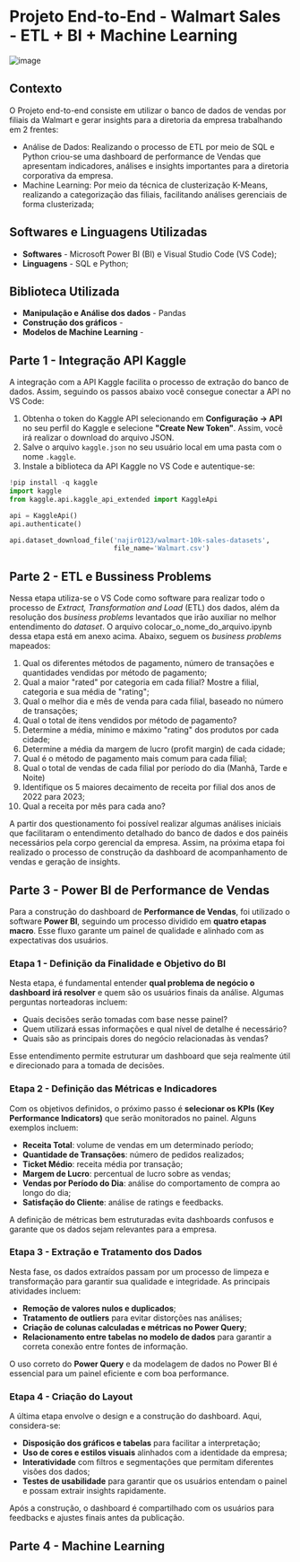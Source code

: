 # Projeto End-to-End - Walmart Sales - ETL + BI + Machine Learning

![image](https://github.com/user-attachments/assets/7e1c055c-d639-4084-b984-7033194fba22)

## Contexto
O Projeto end-to-end consiste em utilizar o banco de dados de vendas por filiais da Walmart e gerar insights para a diretoria da empresa trabalhando em 2 frentes:
- Análise de Dados: Realizando o processo de ETL por meio de SQL e Python criou-se uma dashboard de performance de Vendas que apresentam indicadores, análises e insights importantes para a diretoria corporativa da empresa.   
- Machine Learning: Por meio da técnica de clusterização K-Means, realizando a categorização das filiais, facilitando análises gerenciais de forma clusterizada;

## Softwares e Linguagens Utilizadas
- **Softwares** - Microsoft Power BI (BI) e Visual Studio Code (VS Code);
- **Linguagens** - SQL e Python;

## Biblioteca Utilizada
- **Manipulação e Análise dos dados** - Pandas
- **Construção dos gráficos** -
- **Modelos de Machine Learning** -

## Parte 1 - Integração API Kaggle

A integração com a API Kaggle facilita o processo de extração do banco de dados. Assim, seguindo os passos abaixo você consegue conectar a API no VS Code:

1. Obtenha o token do Kaggle API selecionando em **Configuração -> API** no seu perfil do Kaggle e selecione **"Create New Token"**. Assim, você irá realizar o download do arquivo JSON.
2. Salve o arquivo `kaggle.json` no seu usuário local em uma pasta com o nome `.kaggle`.
3. Instale a biblioteca da API Kaggle no VS Code e autentique-se:

```python
!pip install -q kaggle
import kaggle
from kaggle.api.kaggle_api_extended import KaggleApi

api = KaggleApi()
api.authenticate()

api.dataset_download_file('najir0123/walmart-10k-sales-datasets',
                          file_name='Walmart.csv')

```

## Parte 2 - ETL e Bussiness Problems

Nessa etapa utiliza-se o VS Code como software para realizar todo o processo de *Extract, Transformation and Load* (ETL) dos dados, além da resolução dos *business problems* levantados que irão auxiliar no melhor entendimento do *dataset*. O arquivo colocar_o_nome_do_arquivo.ipynb dessa etapa está em anexo acima. Abaixo, seguem os *business problems* mapeados:

1. Qual os diferentes métodos de pagamento, número de transações e quantidades vendidas por método de pagamento;
2. Qual a maior "rated" por categoria em cada filial? Mostre a filial, categoria e sua média de "rating";
3. Qual o melhor dia e mês de venda para cada filial, baseado no número de transações;
4. Qual o total de itens vendidos por método de pagamento?
5. Determine a média, mínimo e máximo "rating" dos produtos por cada cidade;
6. Determine a média da margem de lucro (profit margin) de cada cidade;
7. Qual é o método de pagamento mais comum para cada filial;
8. Qual o total de vendas de cada filial por período do dia (Manhã, Tarde e Noite) 
9. Identifique os 5 maiores decaimento de receita por filial dos anos de 2022 para 2023;
10. Qual a receita por mês para cada ano?

A partir dos questionamento foi possível realizar algumas análises iniciais que facilitaram o entendimento detalhado do banco de dados e dos painéis necessários pela corpo gerencial da empresa. Assim, na próxima etapa foi realizado o processo de construção da dashboard de acompanhamento de vendas e geração de insights.

## Parte 3 - Power BI de Performance de Vendas

Para a construção do dashboard de **Performance de Vendas**, foi utilizado o software **Power BI**, seguindo um processo dividido em **quatro etapas macro**. Esse fluxo garante um painel de qualidade e alinhado com as expectativas dos usuários.

### Etapa 1 - Definição da Finalidade e Objetivo do BI  
Nesta etapa, é fundamental entender **qual problema de negócio o dashboard irá resolver** e quem são os usuários finais da análise. Algumas perguntas norteadoras incluem:  
- Quais decisões serão tomadas com base nesse painel?  
- Quem utilizará essas informações e qual nível de detalhe é necessário?  
- Quais são as principais dores do negócio relacionadas às vendas?  

Esse entendimento permite estruturar um dashboard que seja realmente útil e direcionado para a tomada de decisões.

### Etapa 2 - Definição das Métricas e Indicadores  
Com os objetivos definidos, o próximo passo é **selecionar os KPIs (Key Performance Indicators)** que serão monitorados no painel. Alguns exemplos incluem:  
- **Receita Total**: volume de vendas em um determinado período;  
- **Quantidade de Transações**: número de pedidos realizados;  
- **Ticket Médio**: receita média por transação;  
- **Margem de Lucro**: percentual de lucro sobre as vendas;  
- **Vendas por Período do Dia**: análise do comportamento de compra ao longo do dia;  
- **Satisfação do Cliente**: análise de ratings e feedbacks.  

A definição de métricas bem estruturadas evita dashboards confusos e garante que os dados sejam relevantes para a empresa.

### Etapa 3 - Extração e Tratamento dos Dados  
Nesta fase, os dados extraídos passam por um processo de limpeza e transformação para garantir sua qualidade e integridade. As principais atividades incluem:  
- **Remoção de valores nulos e duplicados**;  
- **Tratamento de outliers** para evitar distorções nas análises;  
- **Criação de colunas calculadas e métricas no Power Query**;  
- **Relacionamento entre tabelas no modelo de dados** para garantir a correta conexão entre fontes de informação.  

O uso correto do **Power Query** e da modelagem de dados no Power BI é essencial para um painel eficiente e com boa performance.

### Etapa 4 - Criação do Layout  
A última etapa envolve o design e a construção do dashboard. Aqui, considera-se:  
- **Disposição dos gráficos e tabelas** para facilitar a interpretação;  
- **Uso de cores e estilos visuais** alinhados com a identidade da empresa;  
- **Interatividade** com filtros e segmentações que permitam diferentes visões dos dados;  
- **Testes de usabilidade** para garantir que os usuários entendam o painel e possam extrair insights rapidamente.  

Após a construção, o dashboard é compartilhado com os usuários para feedbacks e ajustes finais antes da publicação.

## Parte 4 - Machine Learning



